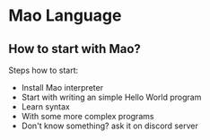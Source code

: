 # Mao Language

## How to start with Mao?
Steps how to start:
- Install Mao interpreter
- Start with writing an simple Hello World program
- Learn syntax
- With some more complex programs
- Don't know something? ask it on discord server
